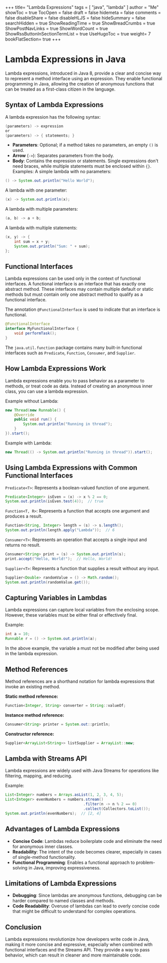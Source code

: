 +++
title= "Lambda Expressions"
tags = [ "java", "lambda" ]
author = "Me"
showToc = true
TocOpen = false
draft = false
hidemeta = false
comments = false
disableShare = false
disableHLJS = false
hideSummary = false
searchHidden = true
ShowReadingTime = true
ShowBreadCrumbs = true
ShowPostNavLinks = true
ShowWordCount = true
ShowRssButtonInSectionTermList = true
UseHugoToc = true
weight= 7
bookFlatSection= true
+++

# Lambda Expressions in Java

Lambda expressions, introduced in Java 8, provide a clear and concise way to represent a method interface using an expression. They enable functional programming in Java, allowing the creation of anonymous functions that can be treated as a first-class citizen in the language.

## Syntax of Lambda Expressions
A lambda expression has the following syntax:

```java
(parameters) -> expression
or
(parameters) -> { statements; }
```

- **Parameters**: Optional; if a method takes no parameters, an empty `()` is used.
- **Arrow** (`->`): Separates parameters from the body.
- **Body**: Contains the expression or statements. Single expressions don't need braces, while multiple statements must be enclosed within `{}`.
Examples:
A simple lambda with no parameters:

```java
() -> System.out.println("Hello World");
```
A lambda with one parameter:

```java
(x) -> System.out.println(x);
```
A lambda with multiple parameters:

```java
(a, b) -> a + b;
```
A lambda with multiple statements:

```java
(x, y) -> {
    int sum = x + y;
    System.out.println("Sum: " + sum);
};
```

## Functional Interfaces
Lambda expressions can be used only in the context of functional interfaces. A functional interface is an interface that has exactly one abstract method. These interfaces may contain multiple default or static methods but must contain only one abstract method to qualify as a functional interface.

The annotation `@FunctionalInterface` is used to indicate that an interface is functional.

```java
@FunctionalInterface
interface MyFunctionalInterface {
    void performTask();
}
```
The `java.util.function` package contains many built-in functional interfaces such as `Predicate`, `Function`, `Consumer`, and `Supplier`.

## How Lambda Expressions Work
Lambda expressions enable you to pass behavior as a parameter to methods, or treat code as data. Instead of creating an anonymous inner class, you can use a lambda expression.

Example without Lambda:
```java
new Thread(new Runnable() {
    @Override
    public void run() {
        System.out.println("Running in thread");
    }
}).start();
```
Example with Lambda:
```java
new Thread(() -> System.out.println("Running in thread")).start();
```

## Using Lambda Expressions with Common Functional Interfaces
`Predicate<T>`: Represents a boolean-valued function of one argument.

```java
Predicate<Integer> isEven = (x) -> x % 2 == 0;
System.out.println(isEven.test(4));  // true
```
`Function<T, R>`: Represents a function that accepts one argument and produces a result.

```java
Function<String, Integer> length = (s) -> s.length();
System.out.println(length.apply("Lambda"));  // 6
```
`Consumer<T>`: Represents an operation that accepts a single input and returns no result.

```java
Consumer<String> print = (s) -> System.out.println(s);
print.accept("Hello, World!");  // Hello, World!
```
`Supplier<T>`: Represents a function that supplies a result without any input.

```java
Supplier<Double> randomValue = () -> Math.random();
System.out.println(randomValue.get());
```

## Capturing Variables in Lambdas
Lambda expressions can capture local variables from the enclosing scope. However, these variables must be either final or effectively final.

Example:
```java
int a = 10;
Runnable r = () -> System.out.println(a);
```
In the above example, the variable a must not be modified after being used in the lambda expression.

## Method References
Method references are a shorthand notation for lambda expressions that invoke an existing method.

**Static method reference:**

```java
Function<Integer, String> converter = String::valueOf;
```
**Instance method reference:**

```java
Consumer<String> printer = System.out::println;
```
**Constructor reference:**

```java
Supplier<ArrayList<String>> listSupplier = ArrayList::new;
```

## Lambda with Streams API
Lambda expressions are widely used with Java Streams for operations like filtering, mapping, and reducing.

Example:
```java
List<Integer> numbers = Arrays.asList(1, 2, 3, 4, 5);
List<Integer> evenNumbers = numbers.stream()
                                   .filter(n -> n % 2 == 0)
                                   .collect(Collectors.toList());
System.out.println(evenNumbers);  // [2, 4]
```

## Advantages of Lambda Expressions
- **Concise Code**: Lambdas reduce boilerplate code and eliminate the need for anonymous inner classes.
- **Readability**: The intent of the code becomes clearer, especially in cases of single-method functionality.
- **Functional Programming**: Enables a functional approach to problem-solving in Java, improving expressiveness.

## Limitations of Lambda Expressions
- **Debugging**: Since lambdas are anonymous functions, debugging can be harder compared to named classes and methods.
- **Code Readability**: Overuse of lambdas can lead to overly concise code that might be difficult to understand for complex operations.

## Conclusion
Lambda expressions revolutionize how developers write code in Java, making it more concise and expressive, especially when combined with functional interfaces and the Streams API. They provide a way to pass behavior, which can result in cleaner and more maintainable code.